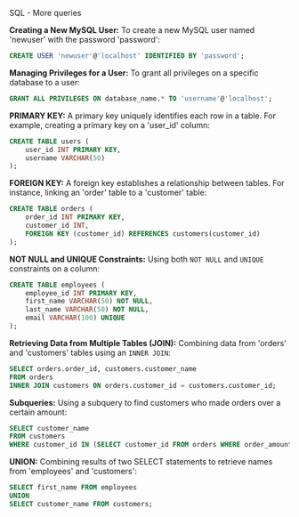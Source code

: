 SQL - More queries


 **Creating a New MySQL User:**
   To create a new MySQL user named 'newuser' with the password 'password':
   ```sql
   CREATE USER 'newuser'@'localhost' IDENTIFIED BY 'password';
   ```

**Managing Privileges for a User:**
   To grant all privileges on a specific database to a user:
   ```sql
   GRANT ALL PRIVILEGES ON database_name.* TO 'username'@'localhost';
   ```

 **PRIMARY KEY:**
   A primary key uniquely identifies each row in a table. For example, creating a primary key on a 'user_id' column:
   ```sql
   CREATE TABLE users (
       user_id INT PRIMARY KEY,
       username VARCHAR(50)
   );
   ```

 **FOREIGN KEY:**
   A foreign key establishes a relationship between tables. For instance, linking an 'order' table to a 'customer' table:
   ```sql
   CREATE TABLE orders (
       order_id INT PRIMARY KEY,
       customer_id INT,
       FOREIGN KEY (customer_id) REFERENCES customers(customer_id)
   );
   ```

**NOT NULL and UNIQUE Constraints:**
   Using both `NOT NULL` and `UNIQUE` constraints on a column:
   ```sql
   CREATE TABLE employees (
       employee_id INT PRIMARY KEY,
       first_name VARCHAR(50) NOT NULL,
       last_name VARCHAR(50) NOT NULL,
       email VARCHAR(100) UNIQUE
   );
   ```

**Retrieving Data from Multiple Tables (JOIN):**
   Combining data from 'orders' and 'customers' tables using an `INNER JOIN`:
   ```sql
   SELECT orders.order_id, customers.customer_name
   FROM orders
   INNER JOIN customers ON orders.customer_id = customers.customer_id;
   ```

**Subqueries:**
   Using a subquery to find customers who made orders over a certain amount:
   ```sql
   SELECT customer_name
   FROM customers
   WHERE customer_id IN (SELECT customer_id FROM orders WHERE order_amount > 100);
   ```

**UNION:**
   Combining results of two SELECT statements to retrieve names from 'employees' and 'customers':
   ```sql
   SELECT first_name FROM employees
   UNION
   SELECT customer_name FROM customers;
   ```
